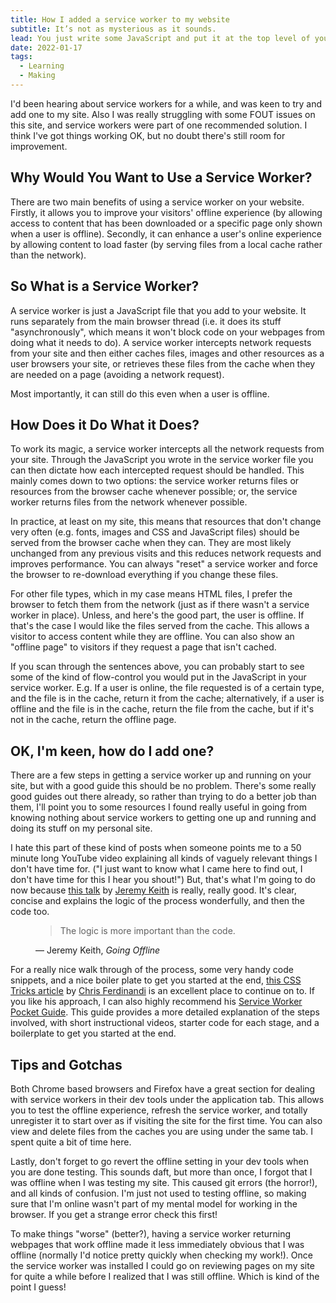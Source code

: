 ```yaml
---
title: How I added a service worker to my website
subtitle: It’s not as mysterious as it sounds.
lead: You just write some JavaScript and put it at the top level of your site's folder structure and let it work it's magic..
date: 2022-01-17
tags:
  - Learning
  - Making
---
```


I'd been hearing about service workers for a while, and was keen to try and add one to my site. Also I was really struggling with some FOUT issues on this site, and service workers were part of one recommended solution. I think I've got things working OK, but no doubt there's still room for improvement.

## Why Would You Want to Use a Service Worker?

There are two main benefits of using a service worker on your website. Firstly, it allows you to improve your visitors' offline experience (by allowing access to content that has been downloaded or a specific page only shown when a user is offline). Secondly, it can enhance a user's online experience by allowing content to load faster (by serving files from a local cache rather than the network).

## So What is a Service Worker?

A service worker is just a JavaScript file that you add to your website. It runs separately from the main browser thread (i.e. it does its stuff "asynchronously", which means it won't block code on your webpages from doing what it needs to do). A service worker intercepts network requests from your site and then either caches files, images and other resources as a user browsers your site, or retrieves these files from the cache when they are needed on a page (avoiding a network request).

Most importantly, it can still do this even when a user is offline.

## How Does it Do What it Does?

To work its magic, a service worker intercepts all the network requests from your site. Through the JavaScript you wrote in the service worker file you can then dictate how each intercepted request should be handled. This mainly comes down to two options: the service worker returns files or resources from the browser cache whenever possible; or, the service worker returns files from the network whenever possible.

In practice, at least on my site, this means that resources that don't change very often (e.g. fonts, images and CSS and JavaScript files) should be served from the browser cache when they can. They are most likely unchanged from any previous visits and this reduces network requests and improves performance. You can always "reset" a service worker and force the browser to re-download everything if you change these files.

For other file types, which in my case means HTML files, I prefer the browser to fetch them from the network (just as if there wasn't a service worker in place). Unless, and here's the good part, the user is offline. If that's the case I would like the files served from the cache. This allows a visitor to access content while they are offline. You can also show an "offline page" to visitors if they request a page that isn't cached.

If you scan through the sentences above, you can probably start to see some of the kind of flow-control you would put in the JavaScript in your service worker. E.g. If a user is online, the file requested is of a certain type, and the file is in the cache, return it from the cache; alternatively, if a user is offline and the file is in the cache, return the file from the cache, but if it's not in the cache, return the offline page.

## OK, I'm keen, how do I add one?

There are a few steps in getting a service worker up and running on your site, but with a good guide this should be no problem. There's some really good guides out there already, so rather than trying to do a better job than them, I'll point you to some resources I found really useful in going from knowing nothing about service workers to getting one up and running and doing its stuff on my personal site.

I hate this part of these kind of posts when someone points me to a 50 minute long YouTube video explaining all kinds of vaguely relevant things I don't have time for. ("I just want to know what I came here to find out, I don't have time for this I hear you shout!") But, that's what I'm going to do now because [this talk](https://www.youtube.com/watch?v=RVdW-P_oAJ0) by [Jeremy Keith](https://adactio.com/) is really, really good. It's clear, concise and explains the logic of the process wonderfully, and then the code too.

<figure class="quote">
  <blockquote>
    The logic is more important than the code.
  </blockquote>
  <figcaption>
    &mdash; Jeremy Keith, <cite>Going Offline</cite>
  </figcaption>
</figure>

For a really nice walk through of the process, some very handy code snippets, and a nice boiler plate to get you started at the end, [this CSS Tricks article](https://css-tricks.com/add-a-service-worker-to-your-site/) by [Chris Ferdinandi](https://gomakethings.com/) is an excellent place to continue on to. If you like his approach, I can also highly recommend his [Service Worker Pocket Guide](https://vanillajsguides.com/service-workers/). This guide provides a more detailed explanation of the steps involved, with short instructional videos, starter code for each stage, and a boilerplate to get you started at the end.

## Tips and Gotchas

Both Chrome based browsers and Firefox have a great section for dealing with service workers in their dev tools under the application tab. This allows you to test the offline experience, refresh the service worker, and totally unregister it to start over as if visiting the site for the first time. You can also view and delete files from the caches you are using under the same tab. I spent quite a bit of time here.

Lastly, don't forget to go revert the offline setting in your dev tools when you are done testing. This sounds daft, but more than once, I forgot that I was offline when I was testing my site. This caused git errors (the horror!), and all kinds of confusion. I'm just not used to testing offline, so making sure that I'm online wasn't part of my mental model for working in the browser. If you get a strange error check this first!

To make things "worse" (better?), having a service worker returning webpages that work offline made it less immediately obvious that I was offline (normally I'd notice pretty quickly when checking my work!). Once the service worker was installed I could go on reviewing pages on my site for quite a while before I realized that I was still offline. Which is kind of the point I guess!
